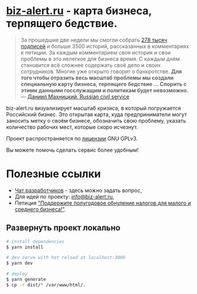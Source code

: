 # [biz-alert.ru](https://biz-alert.ru) - карта бизнеса, терпящего бедствие.

> За прошедшие две недели мы смогли собрать [278 тысяч подписей](https://www.change.org/obnulenienalogov) и больше 3500 историй, рассказанных в комментариях к петиции. За каждым комментарием своя история и свои проблемы в это нелегкое для бизнеса время. С каждым днём становится всё сложнее содержать своё дело и своих сотрудников. Многие уже открыто говорят о банкротстве. 
> __Для того чтобы отразить весь масштаб проблемы мы создали специальную карту бизнеса, терпящего бедствие ... Спорить с этими данными госслужащим и политикам будет невозможно.__
&mdash; [Даниил Махницкий, Russian civil service](https://teleg.run/civil_service/201)

biz-alert.ru визуализирует масштаб кризиса, в который погружается Российский бизнес. Это открытая карта, куда предприниматели могут заносить метку о своём бизнесе, обозначить свою проблему, указать количество рабочих мест, которые скоро исчезнут.

Проект распространяется по [лицензии](https://github.com/Makhnitskiy/biz-alert.ru/blob/master/LICENSE) GNU GPLv3.

Вы можете помочь сделать сервис более удобным!

# Полезные ссылки
* [Чат разработчиков](https://teleg.run/bizalert_os) - здесь можно задать вопрос,
* Для идей по проекту: info@biz-alert.ru,
* Петиция ["Поддержите полугодовое обнуление налогов для малого и среднего бизнеса!"](https://www.change.org/obnulenienalogov).

## Развернуть проект локально

```bash
# install dependencies
$ yarn install

# dev serve with hot reload at localhost:3000
$ yarn dev

# deploy
$ yarn generate
$ cp -r dist/* /var/www/html/.
```

